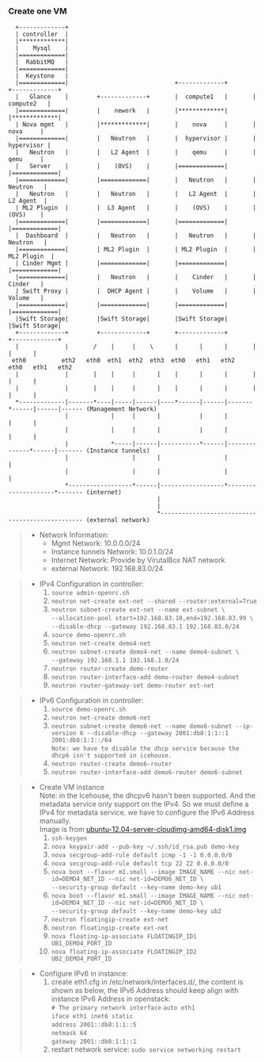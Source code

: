 ### Create one VM 

```
  +-------------+                       
  | controller  |
  |*************|
  |    Mysql    |
  |=============|
  |  RabbitMQ   |
  |=============|                               
  |  Keystone   |
  |=============|                              +-------------+       +-------------+
  |   Glance    |        +-------------+       |  compute1   |       |  compute2   |
  |=============|        |    nework   |       |*************|       |*************|
  | Nova mgmt   |        |*************|       |    nova     |       |    nova     |
  |=============|        |   Neutron   |       |  hypervisor |       |  hypervisor |
  |   Neutron   |        |   L2 Agent  |       |    qemu     |       |    qemu     |
  |   Server    |        |    (OVS)    |       |=============|       |=============|
  |=============|        |=============|       |   Neutron   |       |   Neutron   |
  |   Neutron   |        |   Neutron   |       |   L2 Agent  |       |   L2 Agent  |
  | ML2 Plugin  |        |  L3 Agent   |       |    (OVS)    |       |    (OVS)    |
  |=============|        |=============|       |=============|       |=============|
  |  Dashboard  |        |   Neutron   |       |   Neutron   |       |   Neutron   |
  |=============|        | ML2 Plugin  |       | ML2 Plugin  |       | ML2 Plugin  |
  | Cinder Mgmt |        |=============|       |=============|       |=============|
  |=============|        |   Neutron   |       |    Cinder   |       |    Cinder   |
  | Swift Proxy |        |  DHCP Agent |       |    Volume   |       |    Volume   |
  |=============|        |=============|       |=============|       |=============|
  |Swift Storage|        |Swift Storage|       |Swift Storage|       |Swift Storage|
  +-------------+        +-------------+       +-------------+       +-------------+
  |             |       /    |     |    \      |      |      |       |      |      |  
 eth0          eth2   eth0  eth1  eth2  eth3  eth0   eth1   eth2    eth0   eth1   eth2
  |             |       |    |     |      |    |      |      |       |      |      |  
  |             |       |    |     |      |    |      |      |       |      |      |  
  *-------------|-------*----|-----|------|----*------|------|-------*------|------|------ (Management Network)
                |            |     |      |           |      |              |      |
                |            |     |      |           |      |              |      |
                |            *-----|------|-----------*------|--------------*------|------- (Instance tunnels)
                |                  |      |                  |                     |
                |                  |      |                  |                     |
                *------------------*------|------------------*---------------------*------- (internet)
                                          |
                                          |
                                          *------------------------------------------------ (external network)
```

> + Network Information:
>     + Mgmt Network: 10.0.0.0/24
>     + Instance tunnels Network: 10.0.1.0/24
>     + Internet Network: Provide by VirutalBox NAT network
>     + external Network: 192.168.83.0/24

> + IPv4 Configuration in controller:  
>     1. `source admin-openrc.sh`  
>     2. `neutron net-create ext-net --shared --router:external=True`  
>     3. `neutron subnet-create ext-net --name ext-subnet \`  
>        `--allocation-pool start=192.168.83.10,end=192.168.83.99 \`  
>        `--disable-dhcp --gateway 192.168.83.1 192.168.83.0/24`  
>     4. `source demo-openrc.sh`  
>     5. `neutron net-create demo4-net`  
>     6. `neutron subnet-create demo4-net --name demo4-subnet \`  
>        `--gateway 192.168.1.1 192.168.1.0/24`  
>     7. `neutron router-create demo-router`  
>     8. `neutron router-interface-add demo-router demo4-subnet`  
>     9. `neutron router-gateway-set demo-router ext-net`  


> + IPv6 Configuration in controller:  
>     1. `source demo-openrc.sh`  
>     2. `neutron net-create demo6-net`  
>     3. `neutron subnet-create demo6-net --name demo6-subnet --ip-version 6 --disable-dhcp --gateway 2001:db8:1:1::1 2001:db8:1:1::/64`  
>        `Note: we have to disable the dhcp service because the dhcp6 isn't supported in icehouse. `  
>     4. `neutron router-create demo6-router` 
>     5. `neutron router-interface-add demo6-router demo6-subnet`    

> + Create VM instance  
> Note: in the Icehouse, the dhcpv6 hasn't been supported. And the metadata service only support on the IPv4. So we must define a IPv4 for metadata service. we have to configure the IPv6 Address manually.  
>      Image is from [ubuntu-12.04-server-cloudimg-amd64-disk1.img](https://cloud-images.ubuntu.com/releases/12.04.4/release/ubuntu-12.04-server-cloudimg-amd64-disk1.img)
>     1. `ssh-keygen`  
>     2. `nova keypair-add --pub-key ~/.ssh/id_rsa.pub demo-key`  
>     3. `nova secgroup-add-rule default icmp -1 -1 0.0.0.0/0` 
>     4. `nova secgroup-add-rule default tcp 22 22 0.0.0.0/0`  
>     5. `nova boot --flavor m1.small --image IMAGE_NAME --nic net-id=DEMO4_NET_ID --nic net-id=DEMO6_NET_ID \`  
>         `--security-group default --key-name demo-key ub1`  
>     6. `nova boot --flavor m1.small --image IMAGE_NAME --nic net-id=DEMO4_NET_ID --nic net-id=DEMO6_NET_ID \`  
>         `--security-group default --key-name demo-key ub2`  
>     7. `neutron floatingip-create ext-net`  
>     8. `neutron floatingip-create ext-net`  
>     9. `nova floating-ip-associate FLOATINGIP_ID1 UB1_DEMO4_PORT_ID`  
>     10. `nova floating-ip-associate FLOATINGIP_ID2 UB2_DEMO4_PORT_ID`  

> + Configure IPv6 in instance:
>     1. create eth1.cfg in /etc/network/interfaces.d/, the content is shown as below, the IPv6 Address should keep align with instance IPv6 Address in openstack:   
>        `# The primary network interface`
>        `auto eth1`  
>        `iface eth1 inet6 static`  
>        `address 2001::db8:1:1::5`  
>        `netmask 64`  
>        `gateway 2001::db8:1:1::1`  
>     2. restart network service:
>        `sudo service networking restart`  
